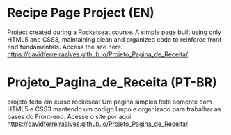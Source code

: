 # Recipe Page Project (EN)
Project created during a Rocketseat course.
A simple page built using only HTML5 and CSS3, maintaining clean and organized code to reinforce front-end fundamentals.
Access the site here: https://davidferreiraalves.github.io/Projeto_Pagina_de_Receita/

# Projeto_Pagina_de_Receita (PT-BR)
 projeto feito em curso rockeseat
 Um pagina simples feita somente com HTML5 e CSS3 mantendo um codigo limpo e organizado para trabalhar as bases do Front-end.
 Acesse o site por aqui https://davidferreiraalves.github.io/Projeto_Pagina_de_Receita/
